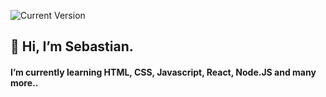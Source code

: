 ![Current Version](https://img.shields.io/badge/Readme-v0.3-1e87e4.svg)

<h2> 👋 Hi, I’m Sebastian. 
<h4> I’m currently learning HTML, CSS, Javascript, React, Node.JS and many more..<br>

